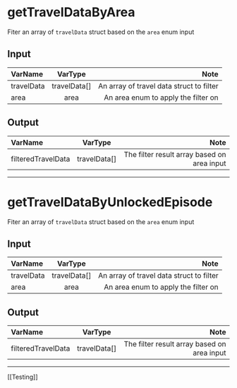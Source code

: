 # getTravelDataByArea

Fiter an array of `travelData` struct based on the `area` enum input

## Input

| VarName | VarType | Note |  
| :------------- | :----------: | -----------: |  
| travelData | travelData[] | An array of travel data struct to filter |  
| area | area | An area enum to apply the filter on |

## Output

| VarName | VarType | Note |  
| :------------- | :----------: | -----------: |  
| filteredTravelData | travelData[] | The filter result array based on area input |  

---

# getTravelDataByUnlockedEpisode

Fiter an array of `travelData` struct based on the `area` enum input

## Input

| VarName | VarType | Note |  
| :------------- | :----------: | -----------: |  
| travelData | travelData[] | An array of travel data struct to filter |  
| area | area | An area enum to apply the filter on |

## Output

| VarName | VarType | Note |  
| :------------- | :----------: | -----------: |  
| filteredTravelData | travelData[] | The filter result array based on area input |  

---

[[Testing]]